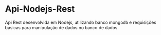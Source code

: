 # Api-Nodejs-Rest
Api Rest desenvolvida em Nodejs, utilizando banco mongodb e requisições básicas para manipulação de dados no banco de dados.
